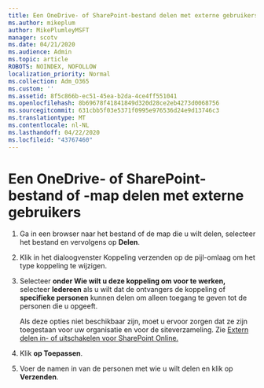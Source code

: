 ```yaml
---
title: Een OneDrive- of SharePoint-bestand delen met externe gebruikers
ms.author: mikeplum
author: MikePlumleyMSFT
manager: scotv
ms.date: 04/21/2020
ms.audience: Admin
ms.topic: article
ROBOTS: NOINDEX, NOFOLLOW
localization_priority: Normal
ms.collection: Adm_O365
ms.custom: ''
ms.assetid: 8f5c866b-ec51-45ea-b2da-4ce4ff551041
ms.openlocfilehash: 8b69678f41841849d320d28ce2eb4273d0068756
ms.sourcegitcommit: 631cbb5f03e5371f0995e976536d24e9d13746c3
ms.translationtype: MT
ms.contentlocale: nl-NL
ms.lasthandoff: 04/22/2020
ms.locfileid: "43767460"
---
```

# <a name="share-a-onedrive-or-sharepoint-file-or-folder-with-external-users"></a>Een OneDrive- of SharePoint-bestand of -map delen met externe gebruikers

1. Ga in een browser naar het bestand of de map die u wilt delen, selecteer het bestand en vervolgens op **Delen**.
    
2. Klik in het dialoogvenster Koppeling verzenden op de pijl-omlaag om het type koppeling te wijzigen.
    
3. Selecteer **onder Wie wilt u deze koppeling om voor te werken,** selecteer **Iedereen** als u wilt dat de ontvangers de koppeling of **specifieke personen** kunnen delen om alleen toegang te geven tot de personen die u opgeeft. 
    
    Als deze opties niet beschikbaar zijn, moet u ervoor zorgen dat ze zijn toegestaan voor uw organisatie en voor de siteverzameling. Zie [Extern delen in- of uitschakelen voor SharePoint Online.](https://go.microsoft.com/fwlink/?linkid=866426)
    
4. Klik **op Toepassen**.
    
5. Voer de namen in van de personen met wie u wilt delen en klik op **Verzenden**.
    

